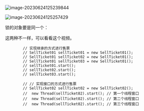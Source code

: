 ![image-20230624125239844](C:/Users/Administrator/AppData/Roaming/Typora/typora-user-images/image-20230624125239844.png)

![image-20230624125257429](C:/Users/Administrator/AppData/Roaming/Typora/typora-user-images/image-20230624125257429.png)





锁的对象要是同一个：



这两种不一样，可以看看这个视频。

```
        // 实现继承的方式进行售票
        // SellTicket01 sellTicket01 = new SellTicket01();
        // SellTicket01 sellTicket02 = new SellTicket01();
        // SellTicket01 sellTicket03 = new SellTicket01();
        // sellTicket01.start();
        // sellTicket02.start();
        // sellTicket03.start();

        // // 实现接口的方式进行售票
        // SellTicket02 sellTicket02 = new SellTicket02();
        //  new Thread(sellTicket02).start(); // 第一个线程窗口
        //  new Thread(sellTicket02).start(); // 第二个线程窗口
        //  new Thread(sellTicket02).start(); // 第三个线程窗口

```

